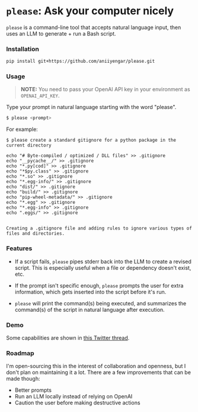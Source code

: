 
# `please`: Ask your computer nicely

`please` is a command-line tool that accepts natural language
input, then uses an LLM to generate + run a Bash script.

### Installation

```bash
pip install git+https://github.com/aniiyengar/please.git
```

### Usage

> **NOTE:** You need to pass your OpenAI API key in your environment as `OPENAI_API_KEY`.

Type your prompt in natural language starting with the word "please".

```bash
$ please <prompt>
```

For example:

```
$ please create a standard gitignore for a python package in the current directory

echo "# Byte-compiled / optimized / DLL files" >> .gitignore
echo "__pycache__/" >> .gitignore
echo "*.py[cod]" >> .gitignore
echo "*$py.class" >> .gitignore
echo "*.so" >> .gitignore
echo "*.egg-info/" >> .gitignore
echo "dist/" >> .gitignore
echo "build/" >> .gitignore
echo "pip-wheel-metadata/" >> .gitignore
echo "*.egg" >> .gitignore
echo "*.egg-info" >> .gitignore
echo ".eggs/" >> .gitignore


Creating a .gitignore file and adding rules to ignore various types of files and directories.
```

### Features

* If a script fails, `please` pipes stderr back into the LLM
to create a revised script. This is especially useful when a file
or dependency doesn't exist, etc.

* If the prompt isn't specific enough, `please` prompts the user for
extra information, which gets inserted into the script before it's run.

* `please` will print the command(s) being executed, and summarizes
the command(s) of the script in natural language after execution.

### Demo

Some capabilities are shown in [this Twitter thread](https://twitter.com/aniiyengar/status/1637480917194223619).

### Roadmap

I'm open-sourcing this in the interest of collaboration and openness,
but I don't plan on maintaining it a lot. There are a few improvements
that can be made though:

* Better prompts
* Run an LLM locally instead of relying on OpenAI
* Caution the user before making destructive actions
